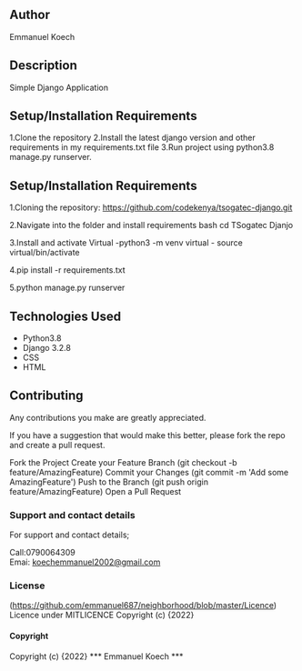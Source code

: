 ## Author
Emmanuel Koech
## Description
Simple Django Application
## Setup/Installation Requirements
1.Clone the repository
2.Install the latest django version and other requirements in my requirements.txt file
3.Run project using python3.8 manage.py runserver.

## Setup/Installation Requirements


1.Cloning the repository:
https://github.com/codekenya/tsogatec-django.git

2.Navigate into the folder and install requirements
bash cd TSogatec Djanjo

3.Install and activate Virtual
-python3 -m venv virtual - source virtual/bin/activate

4.pip install -r requirements.txt

5.python manage.py runserver



## Technologies Used
* Python3.8
* Django 3.2.8
* CSS
* HTML
## Contributing
Any contributions you make are greatly appreciated.

If you have a suggestion that would make this better, please fork the repo and create a pull request.

Fork the Project
Create your Feature Branch (git checkout -b feature/AmazingFeature)
Commit your Changes (git commit -m 'Add some AmazingFeature')
Push to the Branch (git push origin feature/AmazingFeature)
Open a Pull Request

### Support and contact details
For support and contact details;

Call:0790064309  
Emai: koechemmanuel2002@gmail.com

### License
(https://github.com/emmanuel687/neighborhood/blob/master/Licence)
Licence under MITLICENCE Copyright (c) {2022}

#### Copyright
Copyright (c) {2022} *** Emmanuel Koech ***
